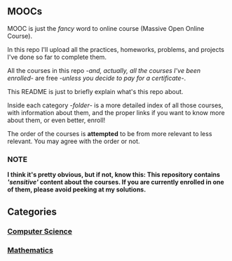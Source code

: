 ## MOOCs

MOOC is just the *fancy* word to online course (Massive Open Online Course). 

In this repo I'll upload all the practices, homeworks, problems, and projects I've done so far to complete them. 

All the courses in this repo -*and, actually, all the courses I've been enrolled*- are free -*unless you decide to pay for a certificate*-.

This README is just to briefly explain what's this repo about. 

Inside each category -*folder*- is a more detailed index of all those courses, with information about them, and the proper links if you want to know more about them, or even better, enroll!

The order of the courses is **attempted** to be from more relevant to less relevant. You may agree with the order or not. 

### **NOTE**

**I think it's pretty obvious, but if not, know this: This repository contains *'sensitive'* content about the courses. If you are currently enrolled in one of them, please avoid peeking at my solutions.**

## Categories

### [Computer Science](/Computer_Science/)

### [Mathematics](/Mathematics/)